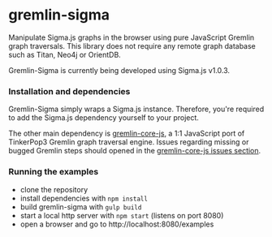 gremlin-sigma
=============

Manipulate Sigma.js graphs in the browser using pure JavaScript Gremlin graph traversals. This library does not require any remote graph database such as Titan, Neo4j or OrientDB.

Gremlin-Sigma is currently being developed using Sigma.js v1.0.3.

### Installation and dependencies

Gremlin-Sigma simply wraps a Sigma.js instance. Therefore, you're required to add the Sigma.js dependency yourself to your project.

The other main dependency is [gremlin-core-js](https://github.com/gulthor/gremlin-core-js), a 1:1 JavaScript port of TinkerPop3 Gremlin graph traversal engine. Issues regarding missing or bugged Gremlin steps should opened in the [gremlin-core-js issues section](https://github.com/gulthor/gremlin-core-js/issues).

### Running the examples

* clone the repository
* install dependencies with `npm install`
* build gremlin-sigma with `gulp build`
* start a local http server with `npm start` (listens on port 8080)
* open a browser and go to http://localhost:8080/examples

